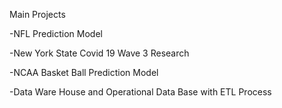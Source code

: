 Main Projects

-NFL Prediction Model

-New York State Covid 19 Wave 3 Research

-NCAA Basket Ball Prediction Model

-Data Ware House and Operational Data Base with ETL Process
